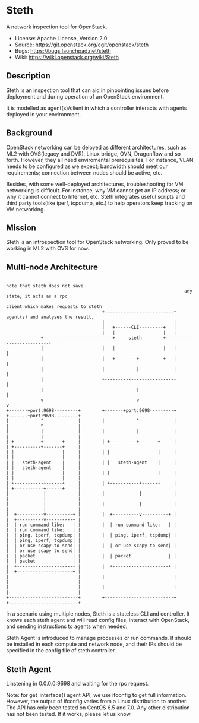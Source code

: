 # Steth

A network inspection tool for OpenStack.


  * License: Apache License, Version 2.0
  * Source: https://git.openstack.org/cgit/openstack/steth
  * Bugs: https://bugs.launchpad.net/steth
  * Wiki: https://wiki.openstack.org/wiki/Steth


## Description

Steth is an inspection tool that can aid in pinpointing issues before deployment
and during operation of an OpenStack environment.

It is modelled as agent(s)/client in which a controller interacts with agents
deployed in your environment.


## Background

OpenStack networking can be deloyed as different architectures, such as ML2 with
OVS(legacy and DVR), Linux bridge, OVN, Dragonflow and so forth. However, they
all need enviromental prerequisites. For instance, VLAN needs to be configured
as we expect; bandwidth should meet our requirements; connection between nodes
should be active, etc.

Besides, with some well-deployed architectures, troubleshooting for VM
networking is difficult. For instance, why VM cannot get an IP address; or why
it cannot connect to Internet, etc. Steth integrates useful scripts and third
party tools(like iperf, tcpdump, etc.) to help operators keep tracking on VM
networking.


## Mission

Steth is an introspection tool for OpenStack networking. Only proved to be
working in ML2 with OVS for now.


## Multi-node Architecture

```
                                                                   note that steth does not save
                                                                   any state, it acts as a rpc
                                                                   client which makes requests to steth
                                    +--------------------------+   agent(s) and analyses the result.
                                    |                          |
                                    |   +------CLI---------+   |
                                    |   |                  |   |
             +--------------------------+     steth        +--------------------------+
             |                      |   |                  |   |                      |
             |                      |   +--------+---------+   |                      |
             |                      |            |             |                      |
             |                      +--------------------------+                      |
             |                                   |                                    |
             v                                   v                                    v
+-------+port:9698---------+        +-------+port:9698---------+         +-------+port:9698---------+
|            ^             |        |            ^             |         |            ^             |
|            |             |        |            |             |         |            |             |
| +----------+-------+     |        | +----------+-------+     |         | +----------+-------+     |
| |                  |     |        | |                  |     |         | |                  |     |
| |   steth-agent    |     |        | |   steth-agent    |     |         | |   steth-agent    |     |
| |                  |     |        | |                  |     |         | |                  |     |
| +-----------+------+     |        | +-----------+------+     |         | +-----------+------+     |
|             |            |        |             |            |         |             |            |
|             |            |        |             |            |         |             |            |
|  +----------v----------+ |        |  +----------v----------+ |         |  +----------v----------+ |
|  | run command like:   | |        |  | run command like:   | |         |  | run command like:   | |
|  | ping, iperf, tcpdump| |        |  | ping, iperf, tcpdump| |         |  | ping, iperf, tcpdump| |
|  | or use scapy to send| |        |  | or use scapy to send| |         |  | or use scapy to send| |
|  | packet              | |        |  | packet              | |         |  | packet              | |
|  +---------------------+ |        |  +---------------------+ |         |  +---------------------+ |
|                          |        |                          |         |                          |
|                          |        |                          |         |                          |
+--------------------------+        +--------------------------+         +--------------------------+
```

In a scenario using multiple nodes, Steth is a stateless CLI and controller.
It knows each steth agent and will read config files, interact with OpenStack,
and sending instructions to agents when needed. 

Steth Agent is introduced to manage processes or run commands. It should be
installed in each compute and network node, and their IPs should be specified
in the config file of steth controller.


## Steth Agent

Linstening in 0.0.0.0:9698 and waiting for the rpc request.

Note: for get_interface() agent API, we use ifconfig to get full information.
However, the output of ifconfig varies from a Linux distribution to another.
The API has only been tested on CentOS 6.5 and 7.0. Any other distribution has
not been tested. If it works, please let us know.
